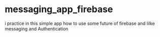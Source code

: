 # messaging_app_firebase
i practice in this simple app how to use some future of firebase and lilke messaging and Authentication 
